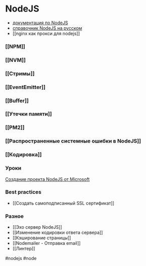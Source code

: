 # NodeJS
- [документация по NodeJS](https://nodejs.org/ru/docs/)
- [справочник NodeJS на русском](https://nodejsdev.ru/)
- [[nginx как прокси для nodejs]]

### [[NPM]]
### [[NVM]]
### [[Стримы]]
### [[EventEmitter]]
### [[Buffer]]
### [[Утечки памяти]]
### [[PM2]]

### [[Распространенные системные ошибки в NodeJS]]

### [[Кодировка]]

### Уроки
[Создание проекта NodeJS от Microsoft](https://docs.microsoft.com/ru-ru/learn/modules/create-nodejs-project-dependencies/)

### Best practices
- [[Создать самоподписанный SSL сертификат]]


### Разное
- [[Эхо сервер NodeJS]]
- [[Изменение кодировки ответа сервера]]
- [[Кэширование страницы]]
- [[Nodemailer - Отправка email]]
- [[Линтер]]

#nodejs #node